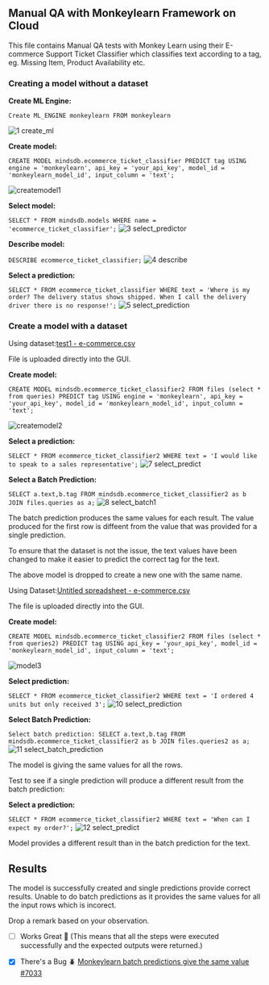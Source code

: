## Manual QA with Monkeylearn Framework on Cloud

This file contains Manual QA tests with Monkey Learn using their E-commerce Support Ticket Classifier which classifies text according to a tag, eg. Missing Item, Product Availability etc.

### Creating a model without a dataset
**Create ML Engine:**

`Create ML_ENGINE monkeylearn
FROM monkeylearn`

![1 create_ml](https://github.com/mindsdb/mindsdb/assets/32901682/f5d8d2f6-5267-4c6b-818a-50aa6b157647)


**Create model:**

`CREATE MODEL mindsdb.ecommerce_ticket_classifier
PREDICT tag
USING
engine = 'monkeylearn',
api_key = 'your_api_key',
model_id = 'monkeylearn_model_id',
input_column = 'text';`

![createmodel1](https://github.com/mindsdb/mindsdb/assets/32901682/40bc9607-3a13-442d-ae23-159fca7bae4c)


**Select model:**

`SELECT * FROM mindsdb.models WHERE name = 'ecommerce_ticket_classifier';`
![3 select_predictor](https://github.com/mindsdb/mindsdb/assets/32901682/409e6fcd-a9e7-44e5-ac6e-0ed1c9e09648)


**Describe model:**

`DESCRIBE ecommerce_ticket_classifier;`
![4 describe](https://github.com/mindsdb/mindsdb/assets/32901682/4c9b110d-3b98-4db4-86bd-5514267fc622)


**Select a prediction:**

`SELECT * FROM ecommerce_ticket_classifier
WHERE text = 'Where is my order? The delivery status shows shipped. When I call the delivery driver there is no response!';`
![5 select_prediction](https://github.com/mindsdb/mindsdb/assets/32901682/f8b8d4fc-ed95-4c87-8909-3e2d54e1c49a)


### Create a model with a dataset

Using dataset:[test1 - e-commerce.csv](https://github.com/mindsdb/mindsdb/files/12292862/test1.-.e-commerce.csv)

File is uploaded directly into the GUI.

**Create model:**

`CREATE MODEL mindsdb.ecommerce_ticket_classifier2
FROM files (select * from queries)
PREDICT tag
USING
engine = 'monkeylearn',
api_key = 'your_api_key',
model_id = 'monkeylearn_model_id',
input_column = 'text';`

![createmodel2](https://github.com/mindsdb/mindsdb/assets/32901682/1c9a849b-f8d8-4ac1-9954-ed977d08cf2f)



**Select a prediction:**

`SELECT * FROM ecommerce_ticket_classifier2
WHERE text = 'I would like to speak to a sales representative';`
![7 select_predict](https://github.com/mindsdb/mindsdb/assets/32901682/160f36d9-d28c-46a0-aa02-585c15d59833)


**Select a Batch Prediction:**

`SELECT a.text,b.tag
FROM mindsdb.ecommerce_ticket_classifier2 as b
JOIN files.queries as a;`
![8 select_batch1](https://github.com/mindsdb/mindsdb/assets/32901682/e0f4cfd3-5f79-4b6f-98d8-71f0838d99c9)


The batch prediction produces the same values for each result. The value produced for the first row is diffeent from the value that was provided for a single prediction.

To ensure that the dataset is not the issue, the text values have been changed  to make it easier to predict the correct tag for the text. 

The above model is dropped to create a new one with the same name.

Using Dataset:[Untitled spreadsheet - e-commerce.csv](https://github.com/mindsdb/mindsdb/files/12292892/Untitled.spreadsheet.-.e-commerce.csv)

The file is uploaded directly into the GUI.

**Create model:**

`CREATE MODEL mindsdb.ecommerce_ticket_classifier2
FROM files (select * from queries2)
PREDICT tag
USING
api_key = 'your_api_key',
model_id = 'monkeylearn_model_id',
input_column = 'text';`

![model3](https://github.com/mindsdb/mindsdb/assets/32901682/0a02cd2a-596a-43d7-abd5-6d517c656781)



**Select prediction:**

`SELECT * FROM ecommerce_ticket_classifier2
WHERE text = 'I ordered 4 units but only received 3';`
![10 select_prediction](https://github.com/mindsdb/mindsdb/assets/32901682/7189ece9-09c5-4f73-95cd-a5f5f34d65fb)


**Select Batch Prediction:**

`Select batch prediction:
SELECT a.text,b.tag FROM mindsdb.ecommerce_ticket_classifier2 as b JOIN files.queries2 as a;`
![11 select_batch_prediction](https://github.com/mindsdb/mindsdb/assets/32901682/d91c4835-2163-459e-9d97-936fb19d130a)


The model is giving the same values for all the rows. 

Test to see if a single prediction will produce a different result from the batch prediction:

**Select a prediction:**

`SELECT * FROM ecommerce_ticket_classifier2 WHERE text = 'When can I expect my order?';`
![12 select_predict](https://github.com/mindsdb/mindsdb/assets/32901682/5d184826-319e-4e4c-827b-163c01c6f5e3)

Model provides a different result than in the batch prediction for the text.

## Results

The model is successfully created and single predictions provide correct results. Unable to do batch predictions as it provides the same values for all the input rows which is incorect.


Drop a remark based on your observation.
- [ ] Works Great 💚 (This means that all the steps were executed successfully and the expected outputs were returned.)
- [X] There's a Bug 🪲 [Monkeylearn batch predictions give the same value #7033](https://github.com/mindsdb/mindsdb/issues/7033) 



